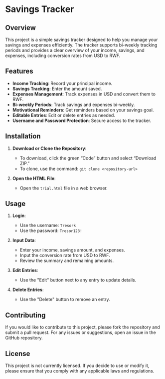 # Savings Tracker

## Overview
This project is a simple savings tracker designed to help you manage your savings and expenses efficiently. The tracker supports bi-weekly tracking periods and provides a clear overview of your income, savings, and expenses, including conversion rates from USD to RWF.

## Features
- **Income Tracking**: Record your principal income.
- **Savings Tracking**: Enter the amount saved.
- **Expenses Management**: Track expenses in USD and convert them to RWF.
- **Bi-weekly Periods**: Track savings and expenses bi-weekly.
- **Motivational Reminders**: Get reminders based on your savings goal.
- **Editable Entries**: Edit or delete entries as needed.
- **Username and Password Protection**: Secure access to the tracker.

## Installation
1. **Download or Clone the Repository**:
   - To download, click the green “Code” button and select “Download ZIP.”
   - To clone, use the command: `git clone <repository-url>`

2. **Open the HTML File**:
   - Open the `trial.html` file in a web browser.

## Usage
1. **Login**:
   - Use the username: `Tresork`
   - Use the password: `Tresor123!`

2. **Input Data**:
   - Enter your income, savings amount, and expenses.
   - Input the conversion rate from USD to RWF.
   - Review the summary and remaining amounts.

3. **Edit Entries**:
   - Use the "Edit" button next to any entry to update details.

4. **Delete Entries**:
   - Use the "Delete" button to remove an entry.

## Contributing
If you would like to contribute to this project, please fork the repository and submit a pull request. For any issues or suggestions, open an issue in the GitHub repository.

## License
This project is not currently licensed. If you decide to use or modify it, please ensure that you comply with any applicable laws and regulations.

